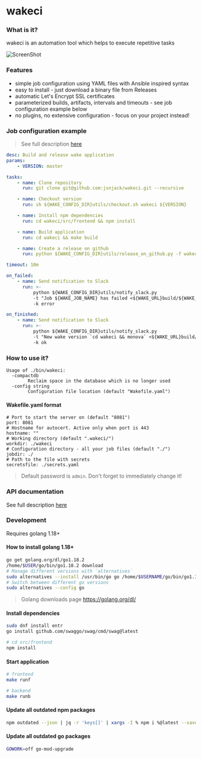 # wakeci

### What is it?

wakeci is an automation tool which helps to execute repetitive tasks

![ScreenShot](https://raw.githubusercontent.com/jsnjack/wakeci/master/screenshots/feed.png)

### Features

-   simple job configuration using YAML files with Ansible inspired syntax
-   easy to install - just download a binary file from Releases
-   automatic Let's Encrypt SSL certificates
-   parameterized builds, artifacts, intervals and timeouts - see job configuration example below
-   no plugins, no extensive configuration - focus on your project instead!

### Job configuration example

> See full description [here](https://github.com/jsnjack/wakeci/blob/master/src/frontend/src/assets/configDescription.yaml)

```yaml
desc: Build and release wake application
params:
    - VERSION: master

tasks:
    - name: Clone repository
      run: git clone git@github.com:jsnjack/wakeci.git --recursive

    - name: Checkout version
      run: sh ${WAKE_CONFIG_DIR}utils/checkout.sh wakeci ${VERSION}

    - name: Install npm dependencies
      run: cd wakeci/src/frontend && npm install

    - name: Build application
      run: cd wakeci && make build

    - name: Create a release on github
      run: python ${WAKE_CONFIG_DIR}utils/release_on_github.py -f wakeci/bin/wakeci -r jsnjack/wakeci -t "v`cd wakeci && monova`"

timeout: 10m

on_failed:
    - name: Send notification to Slack
      run: >-
          python ${WAKE_CONFIG_DIR}utils/notify_slack.py
          -t "Job ${WAKE_JOB_NAME} has failed <${WAKE_URL}build/${WAKE_BUILD_ID}|#${WAKE_BUILD_ID}>"
          -k error

on_finished:
    - name: Send notification to Slack
      run: >-
          python ${WAKE_CONFIG_DIR}utils/notify_slack.py
          -t "New wake version `cd wakeci && monova` <${WAKE_URL}build/${WAKE_BUILD_ID}|#${WAKE_BUILD_ID}>"
          -k ok
```

### How to use it?

```
Usage of ./bin/wakeci:
  -compactdb
    	Reclaim space in the database which is no longer used
  -config string
    	Configuration file location (default "Wakefile.yaml")
```

#### Wakefile.yaml format

```
# Port to start the server on (default "8081")
port: 8081
# Hostname for autocert. Active only when port is 443
hostname: ""
# Working directory (default ".wakeci/")
workdir: ./wakeci
# Configuration directory - all your job files (default "./")
jobdir: ./
# Path to the file with secrets
secretsfile: ./secrets.yaml
```

> Default password is `admin`. Don't forget to immediately change it!

### API documentation

See full description [here](https://github.com/jsnjack/wakeci/blob/master/API.md)

### Development

Requires golang 1.18+

#### How to install golang 1.18+

```bash
go get golang.org/dl/go1.18.2
/home/$USER/go/bin/go1.18.2 download
# Manage different versions with `alternatives`
sudo alternatives --install /usr/bin/go go /home/$USERNAME/go/bin/go1.18.2 10
# Switch between different go versions
sudo alternatives --config go
```

> Golang downloads page https://golang.org/dl/

#### Install dependencies

```bash
sudo dnf install entr
go install github.com/swaggo/swag/cmd/swag@latest

# cd src/frontend
npm install
```

#### Start application

```bash
# frontend
make runf

# backend
make runb
```

#### Update all outdated npm packages

```bash
npm outdated --json | jq -r 'keys[]' | xargs -I % npm i %@latest --save
```

#### Update all outdated go packages

```bash
GOWORK=off go-mod-upgrade
```
